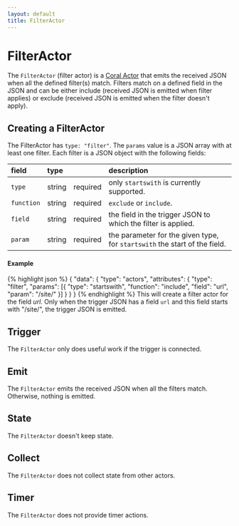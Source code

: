 ```yaml
---
layout: default
title: FilterActor
---
```

<!--
   Licensed to the Apache Software Foundation (ASF) under one or more
   contributor license agreements.  See the NOTICE file distributed with
   this work for additional information regarding copyright ownership.
   The ASF licenses this file to You under the Apache License, Version 2.0
   (the "License"); you may not use this file except in compliance with
   the License.  You may obtain a copy of the License at

       http://www.apache.org/licenses/LICENSE-2.0

   Unless required by applicable law or agreed to in writing, software
   distributed under the License is distributed on an "AS IS" BASIS,
   WITHOUT WARRANTIES OR CONDITIONS OF ANY KIND, either express or implied.
   See the License for the specific language governing permissions and
   limitations under the License.
-->

# FilterActor
The `FilterActor` (filter actor) is a [Coral Actor](/actors/overview/) that emits the received JSON when all the defined filter(s) match. Filters match on a defined field in the JSON and can be either include
(received JSON is emitted when filter applies) or exclude (received JSON is emitted when the filter doesn't apply).

## Creating a FilterActor
The FilterActor has `type: "filter"`. The `params` value is a JSON array with at least one filter. Each filter is a JSON object with the following fields:

field  | type |    | description
:----- | :---- | :--- | :------------
`type`     | string | required | only `startswith` is currently supported.
`function` | string | required | `exclude` or `include`.
`field`    | string | required | the field in the trigger JSON to which the filter is applied.
`param`    | string | required | the parameter for the given type, for `startswith` the start of the field.

#### Example
{% highlight json %}
{
  "data": {
    "type": "actors",
    "attributes": {
      "type": "filter",
      "params": [{
        "type": "startswith",
        "function": "include",
        "field": "url",
        "param": "/site/"
      }]
    }
  }
}
{% endhighlight %}
This will create a filter actor for the field _url_. Only when the trigger JSON has a field `url` and this field starts with "/site/", the trigger JSON is emitted.

## Trigger
The `FilterActor` only does useful work if the trigger is connected.

## Emit
The `FilterActor` emits the received JSON when all the filters match. Otherwise, nothing is emitted.

## State
The `FilterActor` doesn't keep state.

## Collect
The `FilterActor` does not collect state from other actors.

## Timer
The `FilterActor` does not provide timer actions.